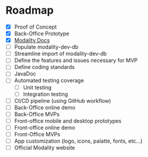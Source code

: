 # Roadmap

- [x] Proof of Concept
- [x] Back-Office Prototype
- [x] [Modality Docs][modality-docs]
- [ ] Populate modality-dev-db
- [ ] Streamline import of modality-dev-db
- [ ] Define the features and issues necessary for MVP
- [ ] Define coding standards
- [ ] JavaDoc
- [ ] Automated testing coverage
  - [ ] Unit testing
  - [ ] Integration testing
- [ ] CI/CD pipeline (using GitHub workflow)
- [ ] Back-Office online demo
- [ ] Back-Office MVPs
- [ ] Front-office mobile and desktop prototypes
- [ ] Front-office online demo
- [ ] Front-Office MVPs
- [ ] App customization (logo, icons, palatte, fonts, etc...)
- [ ] Official Modality website

[modality-docs]: https://docs.modality-project.org

